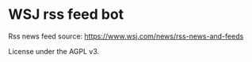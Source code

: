 # WSJ rss feed bot

Rss news feed source: https://www.wsj.com/news/rss-news-and-feeds

License under the AGPL v3.   
